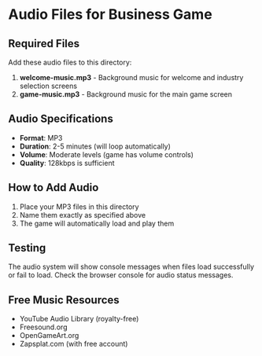 # Audio Files for Business Game

## Required Files

Add these audio files to this directory:

1. **welcome-music.mp3** - Background music for welcome and industry selection screens
2. **game-music.mp3** - Background music for the main game screen

## Audio Specifications

- **Format**: MP3
- **Duration**: 2-5 minutes (will loop automatically)
- **Volume**: Moderate levels (game has volume controls)
- **Quality**: 128kbps is sufficient

## How to Add Audio

1. Place your MP3 files in this directory
2. Name them exactly as specified above
3. The game will automatically load and play them

## Testing

The audio system will show console messages when files load successfully or fail to load. Check the browser console for audio status messages.

## Free Music Resources

- YouTube Audio Library (royalty-free)
- Freesound.org
- OpenGameArt.org
- Zapsplat.com (with free account)
